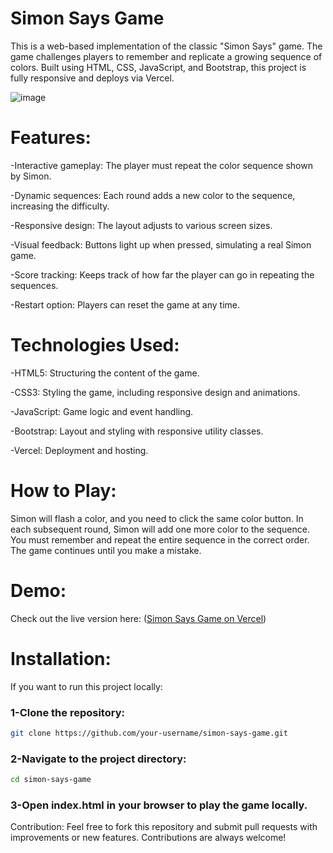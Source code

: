# Simon Says Game

This is a web-based implementation of the classic "Simon Says" game. The game challenges players to remember and replicate a growing sequence of colors. Built using HTML, CSS, JavaScript, and Bootstrap, this project is fully responsive and deploys via Vercel.

![image](https://github.com/user-attachments/assets/156daccf-ae3e-4614-9825-983679968912)

# Features:

-Interactive gameplay: The player must repeat the color sequence shown by Simon.

-Dynamic sequences: Each round adds a new color to the sequence, increasing the difficulty.

-Responsive design: The layout adjusts to various screen sizes.

-Visual feedback: Buttons light up when pressed, simulating a real Simon game.

-Score tracking: Keeps track of how far the player can go in repeating the sequences.

-Restart option: Players can reset the game at any time.

# Technologies Used:

-HTML5: Structuring the content of the game.

-CSS3: Styling the game, including responsive design and animations.

-JavaScript: Game logic and event handling.

-Bootstrap: Layout and styling with responsive utility classes.

-Vercel: Deployment and hosting.

# How to Play:

Simon will flash a color, and you need to click the same color button.
In each subsequent round, Simon will add one more color to the sequence.
You must remember and repeat the entire sequence in the correct order.
The game continues until you make a mistake.

# Demo:

Check out the live version here:
([Simon Says Game on Vercel](https://simon-says-dusky.vercel.app/))

# Installation:

If you want to run this project locally:

### 1-Clone the repository:

```bash
git clone https://github.com/your-username/simon-says-game.git
```

### 2-Navigate to the project directory:

```bash
cd simon-says-game
```

### 3-Open index.html in your browser to play the game locally.

Contribution:
Feel free to fork this repository and submit pull requests with improvements or new features. Contributions are always welcome!
